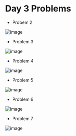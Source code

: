 # Day 3 Problems

- Probem 2
  
![image](https://github.com/user-attachments/assets/037f540a-1624-494d-ae30-fdf6c4530710)

- Problem 3
  
![image](https://github.com/user-attachments/assets/d0d757e0-8e4c-4031-aa4b-1e582fd7bd10)

- Problem 4
  
![image](https://github.com/user-attachments/assets/f61efd87-7163-4655-b948-01cea253ece4)

- Problem 5
  
![image](https://github.com/user-attachments/assets/88259ba0-f058-4bad-a293-e42e1104315e)

- Problem 6
  
![image](https://github.com/user-attachments/assets/d70b5fea-97a6-43b8-a268-657ca2b8a040)

- Problem 7
  
![image](https://github.com/user-attachments/assets/c5692113-66c4-45be-886b-8e7d5be188b8)


